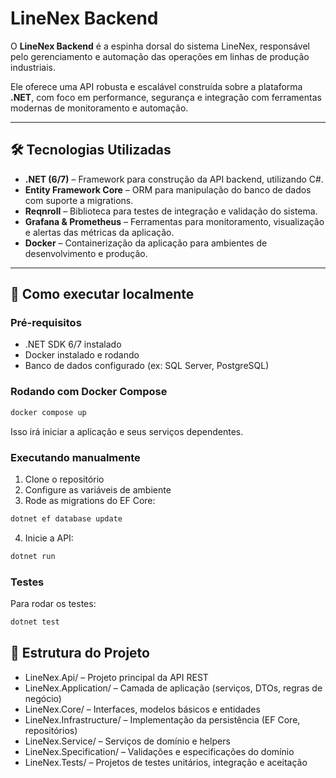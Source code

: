 # LineNex Backend

O **LineNex Backend** é a espinha dorsal do sistema LineNex, responsável pelo gerenciamento e automação das operações em linhas de produção industriais.

Ele oferece uma API robusta e escalável construída sobre a plataforma **.NET**, com foco em performance, segurança e integração com ferramentas modernas de monitoramento e automação.

---

## 🛠️ Tecnologias Utilizadas

- **.NET (6/7)** – Framework para construção da API backend, utilizando C#.
- **Entity Framework Core** – ORM para manipulação do banco de dados com suporte a migrations.
- **Reqnroll** – Biblioteca para testes de integração e validação do sistema.
- **Grafana & Prometheus** – Ferramentas para monitoramento, visualização e alertas das métricas da aplicação.
- **Docker** – Containerização da aplicação para ambientes de desenvolvimento e produção.

---

## 🚀 Como executar localmente

### Pré-requisitos

- .NET SDK 6/7 instalado
- Docker instalado e rodando
- Banco de dados configurado (ex: SQL Server, PostgreSQL)

### Rodando com Docker Compose

```bash
docker compose up
```

Isso irá iniciar a aplicação e seus serviços dependentes.

### Executando manualmente

1. Clone o repositório
2. Configure as variáveis de ambiente
3. Rode as migrations do EF Core:

```bash
dotnet ef database update
```

4. Inicie a API:

```bash
dotnet run
```

### Testes

Para rodar os testes:

```bash
dotnet test
```

## 📁 Estrutura do Projeto

- LineNex.Api/ – Projeto principal da API REST
- LineNex.Application/ – Camada de aplicação (serviços, DTOs, regras de negócio)
- LineNex.Core/ – Interfaces, modelos básicos e entidades
- LineNex.Infrastructure/ – Implementação da persistência (EF Core, repositórios)
- LineNex.Service/ – Serviços de domínio e helpers
- LineNex.Specification/ – Validações e especificações do domínio
- LineNex.Tests/ – Projetos de testes unitários, integração e aceitação
